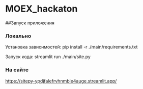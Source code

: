 # MOEX_hackaton

##Запуск приложения

### Локально

Установка зависимостей:
 pip install -r ./main/requirements.txt

Запуск кода:
 streamlit run ./main/site.py

### На сайте

https://sitepy-ypdjfalefrvhnmbie4auge.streamlit.app/